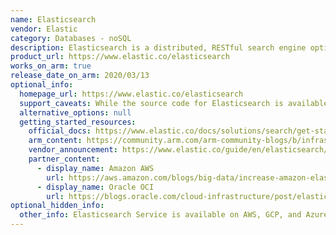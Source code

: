 ```yaml
---
name: Elasticsearch
vendor: Elastic
category: Databases - noSQL
description: Elasticsearch is a distributed, RESTful search engine optimized for speed and relevance on production-scale workloads. You can use Elasticsearch to perform real-time search over massive datasets for applications.
product_url: https://www.elastic.co/elasticsearch
works_on_arm: true
release_date_on_arm: 2020/03/13
optional_info:
  homepage_url: https://www.elastic.co/elasticsearch
  support_caveats: While the source code for Elasticsearch is available under multiple licenses (SSPL, Elastic License, and since September 2024, AGPLv3), the official releases distributed by Elastic are under the Elastic License, which includes usage restrictions for certain features and commercial deployments. Organizations using Elasticsearch in production often need a commercial subscription for advanced features and official support from Elastic. Please see [this](https://www.elastic.co/pricing/faq/licensing).
  alternative_options: null
  getting_started_resources:
    official_docs: https://www.elastic.co/docs/solutions/search/get-started
    arm_content: https://community.arm.com/arm-community-blogs/b/infrastructure-solutions-blog/posts/optimize-elasticsearch-deployment-arm-amazon-ec2-m6g
    vendor_announcement: https://www.elastic.co/guide/en/elasticsearch/reference/7.7/release-notes-7.7.0.html
    partner_content:
      - display_name: Amazon AWS
        url: https://aws.amazon.com/blogs/big-data/increase-amazon-elasticsearch-service-performance-by-upgrading-to-graviton2
      - display_name: Oracle OCI
        url: https://blogs.oracle.com/cloud-infrastructure/post/elasticsearch-oci-ampere-a1-throughput
optional_hidden_info:
  other_info: Elasticsearch Service is available on AWS, GCP, and Azure, and we can try it for free. Some Elastic Cloud features can be used only with a specific subscription. For more information, see [here](https://www.elastic.co/pricing/). For more details on the installation, kindly refer [here](https://www.elastic.co/guide/en/elastic-stack/current/installing-elastic-stack.html#install-elastic-stack-for-elastic-cloud).
---
```


